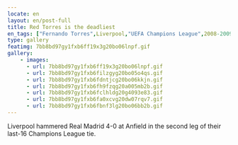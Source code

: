 ```yaml
---
locate: en
layout: en/post-full
title: Red Torres is the deadliest
en_tags: ["Fernando Torres",Liverpool,"UEFA Champions League",2008-2009]
type: gallery
featimg: 7bb8bd97gy1fxb6ff19x3g20bo06lnpf.gif
gallery:
    - images:
      - url: 7bb8bd97gy1fxb6ff19x3g20bo06lnpf.gif
      - url: 7bb8bd97gy1fxb6filzgyg20bo05o4qs.gif
      - url: 7bb8bd97gy1fxb6fdntjcg20bo06kkjn.gif
      - url: 7bb8bd97gy1fxb6fh9fzqg20a005mb2b.gif
      - url: 7bb8bd97gy1fxb6fclhldg20g4093e83.gif
      - url: 7bb8bd97gy1fxb6fa0xcvg20dw07rqv7.gif
      - url: 7bb8bd97gy1fxb6fbnf3lg20bo06bb2b.gif
---
```


Liverpool hammered Real Madrid 4-0 at Anfield in the second leg of their last-16 Champions League tie.